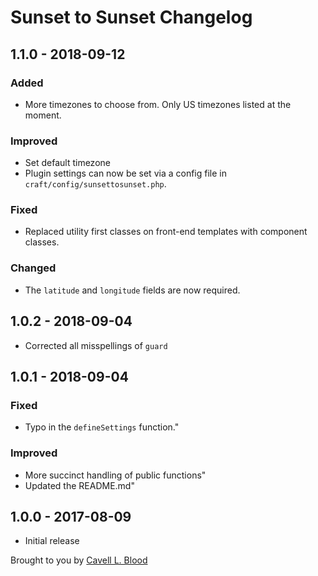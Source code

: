 # Sunset to Sunset Changelog

## 1.1.0 - 2018-09-12
### Added
* More timezones to choose from. Only US timezones listed at the moment.

### Improved
* Set default timezone
* Plugin settings can now be set via a config file in `craft/config/sunsettosunset.php`.

### Fixed
* Replaced utility first classes on front-end templates with component classes.

### Changed
* The `latitude` and `longitude` fields are now required.

## 1.0.2 - 2018-09-04
* Corrected all misspellings of `guard`

## 1.0.1 - 2018-09-04
### Fixed
* Typo in the `defineSettings` function."

### Improved
* More succinct handling of public functions"
* Updated the README.md"

## 1.0.0 - 2017-08-09
* Initial release

Brought to you by [Cavell L. Blood](https://cavellblood.com)
